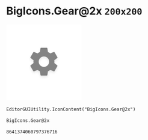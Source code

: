 # BigIcons.Gear@2x `200x200`
<img src="/img/BigIcons.Gear@2x.png" width=200 height=200>

``` CSharp
EditorGUIUtility.IconContent("BigIcons.Gear@2x")
```
```
BigIcons.Gear@2x
```
```
8641374060797376716
```
